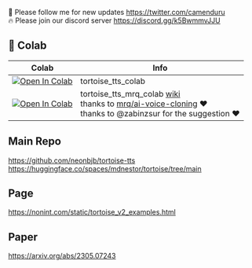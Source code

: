 🐣 Please follow me for new updates https://twitter.com/camenduru <br />
🔥 Please join our discord server https://discord.gg/k5BwmmvJJU

## 🦒 Colab

| Colab | Info
| --- | --- |
[![Open In Colab](https://colab.research.google.com/assets/colab-badge.svg)](https://colab.research.google.com/github/camenduru/tortoise-tts-colab/blob/main/tortoise_tts_colab.ipynb) | tortoise_tts_colab
[![Open In Colab](https://colab.research.google.com/assets/colab-badge.svg)](https://colab.research.google.com/github/camenduru/tortoise-tts-colab/blob/main/tortoise_tts_mrq_colab.ipynb) | tortoise_tts_mrq_colab [wiki](https://git.ecker.tech/mrq/ai-voice-cloning/wiki) <br /> thanks to [mrq/ai-voice-cloning](https://git.ecker.tech/mrq/ai-voice-cloning) ❤ <br /> thanks to @zabinzsur for the suggestion ❤

## Main Repo
https://github.com/neonbjb/tortoise-tts <br />
https://huggingface.co/spaces/mdnestor/tortoise/tree/main

## Page
https://nonint.com/static/tortoise_v2_examples.html

## Paper
https://arxiv.org/abs/2305.07243
